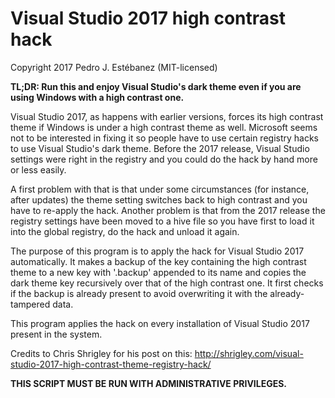 # Visual Studio 2017 high contrast hack

Copyright 2017 Pedro J. Estébanez (MIT-licensed)

__TL;DR: Run this and enjoy Visual Studio's dark theme even if you are using Windows with a high contrast one.__

Visual Studio 2017, as happens with earlier versions, forces its high contrast theme if Windows is under a high contrast theme as well.
Microsoft seems not to be interested in fixing it so people have to use certain registry hacks to use Visual Studio's dark theme.
Before the 2017 release, Visual Studio settings were right in the registry and you could do the hack by hand more or less easily.

A first problem with that is that under some circumstances (for instance, after updates) the theme setting switches back to high contrast
and you have to re-apply the hack. Another problem is that from the 2017 release the registry settings have been moved to a hive file
so you have first to load it into the global registry, do the hack and unload it again.

The purpose of this program is to apply the hack for Visual Studio 2017 automatically. It makes a backup of the key containing
the high contrast theme to a new key with '.backup' appended to its name and copies the dark theme key recursively over that of the high contrast one.
It first checks if the backup is already present to avoid overwriting it with the already-tampered data.

This program applies the hack on every installation of Visual Studio 2017 present in the system.

Credits to Chris Shrigley for his post on this: http://shrigley.com/visual-studio-2017-high-contrast-theme-registry-hack/

__THIS SCRIPT MUST BE RUN WITH ADMINISTRATIVE PRIVILEGES.__
